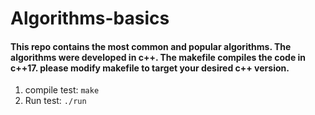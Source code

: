 # Algorithms-basics
#### This repo contains the most common and popular algorithms. The algorithms were developed in c++. The makefile compiles the code in c++17. please modify makefile to target your desired c++ version. 
1. compile test: ```make``` 
2. Run test: ```./run```